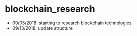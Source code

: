# blockchain_research

* 09/05/2018: starting to research blockchain technologies
* 09/13/2018: update structure